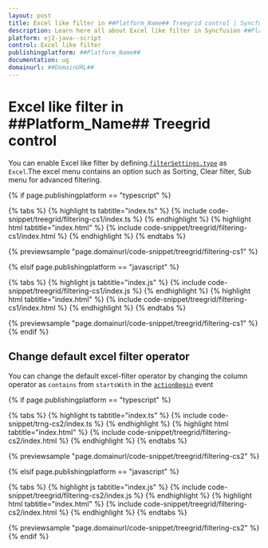 ```yaml
---
layout: post
title: Excel like filter in ##Platform_Name## Treegrid control | Syncfusion
description: Learn here all about Excel like filter in Syncfusion ##Platform_Name## Treegrid control of Syncfusion Essential JS 2 and more.
platform: ej2-java--script
control: Excel like filter 
publishingplatform: ##Platform_Name##
documentation: ug
domainurl: ##DomainURL##
---
```


# Excel like filter in ##Platform_Name## Treegrid control

You can enable Excel like filter by defining.[`filterSettings.type`](../../api/treegrid/filterSettingsModel/#type) as `Excel`.The excel menu contains an option such as Sorting, Clear filter, Sub menu for advanced filtering.

{% if page.publishingplatform == "typescript" %}

 {% tabs %}
{% highlight ts tabtitle="index.ts" %}
{% include code-snippet/treegrid/filtering-cs1/index.ts %}
{% endhighlight %}
{% highlight html tabtitle="index.html" %}
{% include code-snippet/treegrid/filtering-cs1/index.html %}
{% endhighlight %}
{% endtabs %}
        
{% previewsample "page.domainurl/code-snippet/treegrid/filtering-cs1" %}

{% elsif page.publishingplatform == "javascript" %}

{% tabs %}
{% highlight js tabtitle="index.js" %}
{% include code-snippet/treegrid/filtering-cs1/index.js %}
{% endhighlight %}
{% highlight html tabtitle="index.html" %}
{% include code-snippet/treegrid/filtering-cs1/index.html %}
{% endhighlight %}
{% endtabs %}

{% previewsample "page.domainurl/code-snippet/treegrid/filtering-cs1" %}
{% endif %}

## Change default excel filter operator

You can change the default excel-filter operator by changing the column operator as `contains` from `startsWith` in the [`actionBegin`](../../api/treegrid/#actionBegin) event

{% if page.publishingplatform == "typescript" %}

 {% tabs %}
{% highlight ts tabtitle="index.ts" %}
{% include code-snippet/trng-cs2/index.ts %}
{% endhighlight %}
{% highlight html tabtitle="index.html" %}
{% include code-snippet/treegrid/filtering-cs2/index.html %}
{% endhighlight %}
{% endtabs %}
        
{% previewsample "page.domainurl/code-snippet/treegrid/filtering-cs2" %}

{% elsif page.publishingplatform == "javascript" %}

{% tabs %}
{% highlight js tabtitle="index.js" %}
{% include code-snippet/treegrid/filtering-cs2/index.js %}
{% endhighlight %}
{% highlight html tabtitle="index.html" %}
{% include code-snippet/treegrid/filtering-cs2/index.html %}
{% endhighlight %}
{% endtabs %}

{% previewsample "page.domainurl/code-snippet/treegrid/filtering-cs2" %}
{% endif %}